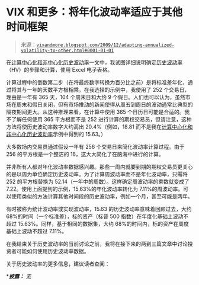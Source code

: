 <!--yml

类别：未分类

日期：2024-05-18 17:19:51

-->

# VIX 和更多：将年化波动率适应于其他时间框架

> 来源：[`vixandmore.blogspot.com/2009/12/adapting-annualized-volatility-to-other.html#0001-01-01`](http://vixandmore.blogspot.com/2009/12/adapting-annualized-volatility-to-other.html#0001-01-01)

在[计算中心化和非中心化历史波动率](http://vixandmore.blogspot.com/2009/12/calculating-centered-and-non-centered.html)一文中，我试图详细说明确定[历史波动率](http://vixandmore.blogspot.com/search/label/historical%20volatility)（HV）的步骤和计算，使用 Excel 电子表格。

计算过程中的倒数第二步（在将最终数字转换为百分比之前）是将标准差年化，通过将其与一年的天数平方根相乘。在我选择的示例中，我使用了 252 个交易日，理由是一年有 365 天，104 个周末日和大约 9 个假日。人们也可以认为，虽然市场在周末和假日关闭，但有市场推动的新闻使得从周五到周日的波动通常比典型的隔夜期间更大。从这种推理来看，在计算中使用 365 个日历日可能是合适的。我不了解任何使用 365 平方根而不是 252 进行计算的期权交易员，但请注意，这种方法将使历史波动率数字大约高出 20.4%（例如，18.81 而不是我在[计算中心化和非中心化历史波动率](http://vixandmore.blogspot.com/2009/12/calculating-centered-and-non-centered.html)示例中得到的 15.63。）

大多数场内交易员通过假设一年有 256 个交易日来简化波动率计算过程。由于 256 的平方根是一个整洁的 16，这大大简化了在脑海中进行的计算。

并非所有人都对年化波动率数据感兴趣。那些一周内就要到期的期权交易员更关心的是以周为单位确定历史波动率。为了计算周波动率而不是年化波动率，只需将 252 的平方根替换为 52.14（一年中的周数）。这样确定周波动率的乘数就变成了 7.22。使用上面提到的示例，15.63%的年化波动率转化为 7.11%的周波动率。可以使用类似的方法计算其他时间段的历史波动率，例如一个月，甚至可能是两年。

有时被称为统计波动率或实现波动率，15.63 的历史波动率意味着回顾过去，大约 68%的时间（一个标准差），标的资产（标普 500 指数）在年度化基础上波动不超过 15.63%。同样，基于相同的数据集，大约 68%的时间内，标的资产在周度基础上波动不超过 7.11%。

在我结束关于历史波动率的当前讨论之前，我将在接下来的两到三篇文章中讨论投资者可能如何使用历史波动率数据。

关于历史波动率的更多信息，建议读者查阅：

****披露：*** *无*
